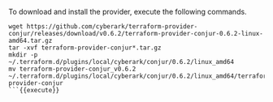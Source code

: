 
To download and install the provider, execute the following commands.

```
wget https://github.com/cyberark/terraform-provider-conjur/releases/download/v0.6.2/terraform-provider-conjur-0.6.2-linux-amd64.tar.gz
tar -xvf terraform-provider-conjur*.tar.gz
mkdir -p ~/.terraform.d/plugins/local/cyberark/conjur/0.6.2/linux_amd64
mv terraform-provider-conjur_v0.6.2  ~/.terraform.d/plugins/local/cyberark/conjur/0.6.2/linux_amd64/terraform-provider-conjur
```{{execute}}

